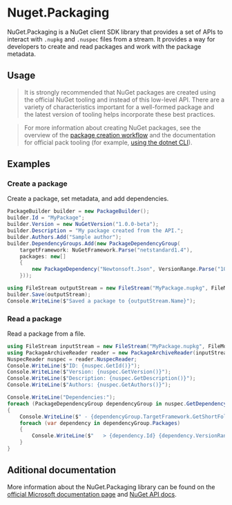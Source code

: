 # Nuget.Packaging

NuGet.Packaging is a NuGet client SDK library that provides a set of APIs to interact with `.nupkg` and `.nuspec` files from a stream. It provides a way for developers to create and read packages and work with the package metadata.

## Usage

> It is strongly recommended that NuGet packages are created using the official NuGet tooling and instead of this low-level API. There are a variety of characteristics important for a well-formed package and the latest version of tooling helps incorporate these best practices.

> For more information about creating NuGet packages, see the overview of the [package creation workflow](https://learn.microsoft.com/nuget/create-packages/overview-and-workflow) and the documentation for official pack tooling (for example, [using the dotnet CLI](https://learn.microsoft.com/nuget/create-packages/creating-a-package-dotnet-cli)).
## Examples

### Create a package

Create a package, set metadata, and add dependencies.

```c#
PackageBuilder builder = new PackageBuilder();
builder.Id = "MyPackage";
builder.Version = new NuGetVersion("1.0.0-beta");
builder.Description = "My package created from the API.";
builder.Authors.Add("Sample author");
builder.DependencyGroups.Add(new PackageDependencyGroup(
    targetFramework: NuGetFramework.Parse("netstandard1.4"),
    packages: new[]
    {
        new PackageDependency("Newtonsoft.Json", VersionRange.Parse("10.0.1"))
    }));

using FileStream outputStream = new FileStream("MyPackage.nupkg", FileMode.Create);
builder.Save(outputStream);
Console.WriteLine($"Saved a package to {outputStream.Name}");
```

### Read a package

Read a package from a file.

```c#
using FileStream inputStream = new FileStream("MyPackage.nupkg", FileMode.Open);
using PackageArchiveReader reader = new PackageArchiveReader(inputStream);
NuspecReader nuspec = reader.NuspecReader;
Console.WriteLine($"ID: {nuspec.GetId()}");
Console.WriteLine($"Version: {nuspec.GetVersion()}");
Console.WriteLine($"Description: {nuspec.GetDescription()}");
Console.WriteLine($"Authors: {nuspec.GetAuthors()}");

Console.WriteLine("Dependencies:");
foreach (PackageDependencyGroup dependencyGroup in nuspec.GetDependencyGroups())
{
    Console.WriteLine($" - {dependencyGroup.TargetFramework.GetShortFolderName()}");
    foreach (var dependency in dependencyGroup.Packages)
    {
        Console.WriteLine($"   > {dependency.Id} {dependency.VersionRange}");
    }
}
```

## Aditional documentation

More information about the NuGet.Packaging library can be found on the [official Microsoft documentation page](https://learn.microsoft.com/nuget/reference/nuget-client-sdk#nugetpackaging) and [NuGet API docs](https://learn.microsoft.com/nuget/reference/nuget-client-sdk).